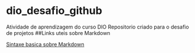 # dio_desafio_github
Atividade de aprendizagem do curso DIO
Repositorio criado para o desafio de projetos
##Links uteis sobre Markdown 

[Sintaxe basica sobre Markdown](https://www.markdownguide.org/basic-syntax/)

